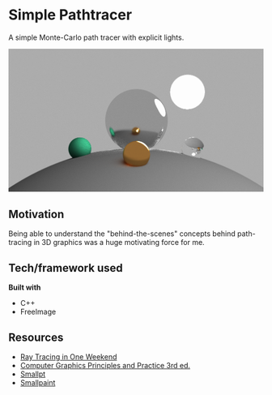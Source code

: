# Simple Pathtracer

A simple Monte-Carlo path tracer with explicit lights.

![An example image with spheres with different materials](https://raw.githubusercontent.com/atreides1/simple-pathtracer/main/myPathTracer/images/sample_image.png?token=AGA5WPTLTOFA6SQ7FSZS5LDBIOROU)

## Motivation

Being able to understand the "behind-the-scenes" concepts behind path-tracing in 3D graphics was a huge motivating force for me.

## Tech/framework used

**Built with**

- C++
- FreeImage 

## Resources
- [Ray Tracing in One Weekend](https://raytracing.github.io/)
- [Computer Graphics Principles and Practice 3rd ed.](https://www.amazon.com/Computer-Graphics-Principles-Practice-3rd/dp/0321399528)
- [Smallpt](https://www.kevinbeason.com/smallpt/)
- [Smallpaint](https://users.cg.tuwien.ac.at/zsolnai/gfx/smallpaint/)
